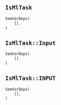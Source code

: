 ## `IsMlTask`

```rust
SemVarDeps(
    [],
)
```

## `IsMlTask::Input`

```rust
SemVarDeps(
    [],
)
```

## `IsMlTask::INPUT`

```rust
SemVarDeps(
    [],
)
```
